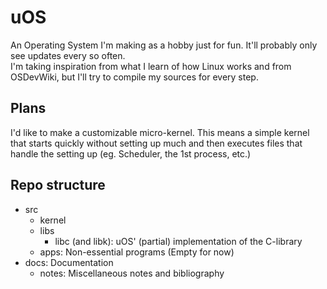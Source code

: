 # uOS
An Operating System I'm making as a hobby just for fun. It'll probably only see updates every so often.  
I'm taking inspiration from what I learn of how Linux works and from OSDevWiki, but I'll try to compile my sources for every step.

## Plans
I'd like to make a customizable micro-kernel. This means a simple kernel that starts quickly without setting up much and then executes files that handle the setting up (eg. Scheduler, the 1st process, etc.)

## Repo structure
- src
  - kernel
  - libs
    - libc (and libk): uOS' (partial) implementation of the C-library
  - apps: Non-essential programs (Empty for now)
- docs: Documentation
  - notes: Miscellaneous notes and bibliography
